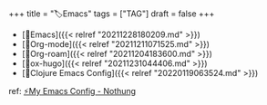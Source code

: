 +++
title = "🏷Emacs"
tags = ["TAG"]
draft = false
+++

-   [📝Emacs]({{< relref "20211228180209.md" >}})
-   [📝Org-mode]({{< relref "20211211071525.md" >}})
-   [📝Org-roam]({{< relref "20211204183600.md" >}})
-   [📝ox-hugo]({{< relref "20211231044406.md" >}})
-   [📝Clojure Emacs Config]({{< relref "20220119063524.md" >}})

ref: [⚡My Emacs Config - Nothung](https://tsu-nera.github.io/keido/notes/nothung)
